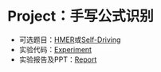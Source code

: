# Project：手写公式识别

- 可选题目：[HMER](./Description/HMER.pdf)或[Self-Driving](./Description/Self-Driving.pdf)
- 实验代码：[Experiment](./Experiment)
- 实验报告及PPT：[Report](./Report)